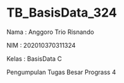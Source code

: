 # TB_BasisData_324

<p>Nama  : Anggoro Trio Risnando
<p>NIM   : 202010370311324
<p>Kelas : BasisData C

<p>Pengumpulan Tugas Besar Prograss 4
